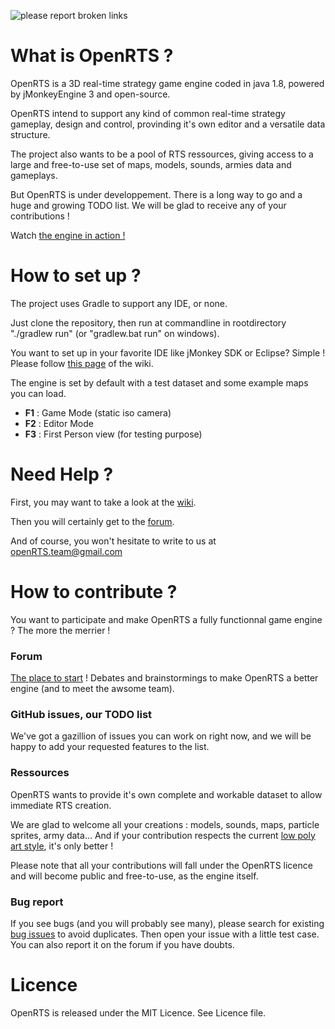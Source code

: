 ![please report broken links](http://s12.postimg.org/uvml3cmvx/code118.png)

# What is OpenRTS ?
OpenRTS is a 3D real-time strategy game engine coded in java 1.8, powered by jMonkeyEngine 3 and open-source.

OpenRTS intend to support any kind of common real-time strategy gameplay, design and control, provinding it's own editor and a versatile data structure.

The project also wants to be a pool of RTS ressources, giving access to a large and free-to-use set of maps, models, sounds, armies data and gameplays.

But OpenRTS is under developpement. There is a long way to go and a huge and growing TODO list. We will be glad to receive any of your contributions !

Watch <a href="https://www.youtube.com/watch?v=XjYJWFQFIVE" target="_blank">the engine in action !</a>

# How to set up ?
The project uses Gradle to support any IDE, or none.

Just clone the repository, then run at commandline in rootdirectory "./gradlew run" (or "gradlew.bat run" on windows).

You want to set up in your favorite IDE like jMonkey SDK or Eclipse? Simple ! Please follow <a href="https://github.com/methusalah/OpenRTS/wiki/Set-up-the-project-with-your-favorite-IDE-(Eclipse,-Netbeans,-etc.)" target="_blank">this page</a> of the wiki.

The engine is set by default with a test dataset and some example maps you can load.

- **F1** : Game Mode (static iso camera)
- **F2** : Editor Mode
- **F3** : First Person view (for testing purpose)

<!--
# How to use as dependency 
Add it in your build.gradle at the end of repositories:

<code>
repositories {
	    // ...
	    maven { url "https://jitpack.io" }
	}
</code>

Add the dependency in the form:

<code>
dependencies {
   compile 'com.github.brainless-studios:OpenRTS:-SNAPSHOT'
}
</code>

That's it!
currently we are working at a stable version, so you need the get the current snapshot. If you are the first, who gets a new version (concrats), but its possible that it needs some time the build (1-2 minutes). This is only for the first time. 

more infos needed? see here: https://jitpack.io/#brainless-studios/OpenRTS
-->

# Need Help ?
First, you may want to take a look at the <a href="https://github.com/methusalah/OpenRTS/wiki" target="_blank">wiki</a>.

Then you will certainly get to the <a href="http://hub.jmonkeyengine.org/c/user-code-projects/openrts" target="_blank">forum</a>.

And of course, you won't hesitate to write to us at openRTS.team@gmail.com

# How to contribute ?
You want to participate and make OpenRTS a fully functionnal game engine ? The more the merrier !

### Forum
<a href="http://hub.jmonkeyengine.org/c/user-code-projects/openrts" target="_blank">The place to start</a> ! Debates and brainstormings to make OpenRTS a better engine (and to meet the awsome team).

### GitHub issues, our TODO list
We've got a gazillion of issues you can work on right now, and we will be happy to add your requested features to the list. 

### Ressources
OpenRTS wants to provide it's own complete and workable dataset to allow immediate RTS creation.

We are glad to welcome all your creations : models, sounds, maps, particle sprites, army data... And if your contribution respects the current <a href="https://fr.pinterest.com/search/pins/?q=low%20poly" target="_blank">low poly art style</a>, it's only better !

Please note that all your contributions will fall under the OpenRTS licence and will become public and free-to-use, as the engine itself.

### Bug report
If you see bugs (and you will probably see many), please search for existing <a href="https://github.com/methusalah/OpenRTS/issues?q=is%3Aopen+is%3Aissue+label%3Abug" target="_blank">bug issues</a> to avoid duplicates. Then open your issue with a little test case. You can also report it on the forum if you have doubts.

# Licence
OpenRTS is released under the MIT Licence. See Licence file.
